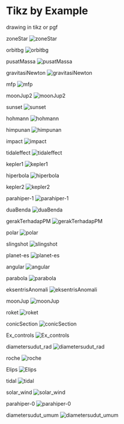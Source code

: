 # Tikz by Example
drawing in tikz or pgf

zoneStar
![zoneStar](https://raw.githubusercontent.com/ridlo/tikz_by_example/master/zoneStar.png)

orbitbg
![orbitbg](https://raw.githubusercontent.com/ridlo/tikz_by_example/master/orbitbg.png)

pusatMassa
![pusatMassa](https://raw.githubusercontent.com/ridlo/tikz_by_example/master/pusatMassa.png)

gravitasiNewton
![gravitasiNewton](https://raw.githubusercontent.com/ridlo/tikz_by_example/master/gravitasiNewton.png)

mfp
![mfp](https://raw.githubusercontent.com/ridlo/tikz_by_example/master/mfp.png)

moonJup2
![moonJup2](https://raw.githubusercontent.com/ridlo/tikz_by_example/master/moonJup2.png)

sunset
![sunset](https://raw.githubusercontent.com/ridlo/tikz_by_example/master/sunset.png)

hohmann
![hohmann](https://raw.githubusercontent.com/ridlo/tikz_by_example/master/hohmann.png)

himpunan
![himpunan](https://raw.githubusercontent.com/ridlo/tikz_by_example/master/himpunan.png)

impact
![impact](https://raw.githubusercontent.com/ridlo/tikz_by_example/master/impact.png)

tidaleffect
![tidaleffect](https://raw.githubusercontent.com/ridlo/tikz_by_example/master/tidaleffect.png)

kepler1
![kepler1](https://raw.githubusercontent.com/ridlo/tikz_by_example/master/kepler1.png)

hiperbola
![hiperbola](https://raw.githubusercontent.com/ridlo/tikz_by_example/master/hiperbola.png)

kepler2
![kepler2](https://raw.githubusercontent.com/ridlo/tikz_by_example/master/kepler2.png)

parahiper-1
![parahiper-1](https://raw.githubusercontent.com/ridlo/tikz_by_example/master/parahiper-1.png)

duaBenda
![duaBenda](https://raw.githubusercontent.com/ridlo/tikz_by_example/master/duaBenda.png)

gerakTerhadapPM
![gerakTerhadapPM](https://raw.githubusercontent.com/ridlo/tikz_by_example/master/gerakTerhadapPM.png)

polar
![polar](https://raw.githubusercontent.com/ridlo/tikz_by_example/master/polar.png)

slingshot
![slingshot](https://raw.githubusercontent.com/ridlo/tikz_by_example/master/slingshot.png)

planet-es
![planet-es](https://raw.githubusercontent.com/ridlo/tikz_by_example/master/planet-es.png)

angular
![angular](https://raw.githubusercontent.com/ridlo/tikz_by_example/master/angular.png)

parabola
![parabola](https://raw.githubusercontent.com/ridlo/tikz_by_example/master/parabola.png)

eksentrisAnomali
![eksentrisAnomali](https://raw.githubusercontent.com/ridlo/tikz_by_example/master/eksentrisAnomali.png)

moonJup
![moonJup](https://raw.githubusercontent.com/ridlo/tikz_by_example/master/moonJup.png)

roket
![roket](https://raw.githubusercontent.com/ridlo/tikz_by_example/master/roket.png)

conicSection
![conicSection](https://raw.githubusercontent.com/ridlo/tikz_by_example/master/conicSection.png)

Ex_controls
![Ex_controls](https://raw.githubusercontent.com/ridlo/tikz_by_example/master/Ex_controls.png)

diametersudut_rad
![diametersudut_rad](https://raw.githubusercontent.com/ridlo/tikz_by_example/master/diametersudut_rad.png)

roche
![roche](https://raw.githubusercontent.com/ridlo/tikz_by_example/master/roche.png)

Elips
![Elips](https://raw.githubusercontent.com/ridlo/tikz_by_example/master/Elips.png)

tidal
![tidal](https://raw.githubusercontent.com/ridlo/tikz_by_example/master/tidal.png)

solar_wind
![solar_wind](https://raw.githubusercontent.com/ridlo/tikz_by_example/master/solar_wind.png)

parahiper-0
![parahiper-0](https://raw.githubusercontent.com/ridlo/tikz_by_example/master/parahiper-0.png)

diametersudut_umum
![diametersudut_umum](https://raw.githubusercontent.com/ridlo/tikz_by_example/master/diametersudut_umum.png)

